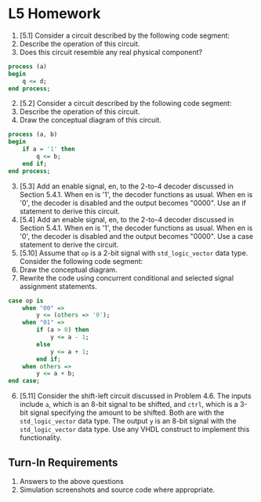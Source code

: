 # L5 Homework
1. [5.1] Consider a circuit described by the following code segment:
  1. Describe the operation of this circuit.
  2. Does this circuit resemble any real physical component?

```vhdl
process (a)
begin
	q <= d;
end process;
```

2. [5.2] Consider a circuit described by the following code segment:
  1. Describe the operation of this circuit.
  2. Draw the conceptual diagram of this circuit.

```vhdl
process (a, b)
begin
	if a = '1' then
		q <= b;
	end if;
end process;
```

3. [5.3] Add an enable signal, en, to the 2-to-4 decoder discussed in Section 5.4.1.  When en is '1', the decoder functions as usual.  When en is '0', the decoder is disabled and the output becomes "0000".  Use an if statement to derive this circuit.
4. [5.4] Add an enable signal, en, to the 2-to-4 decoder discussed in Section 5.4.1.  When en is '1', the decoder functions as usual.  When en is '0', the decoder is disabled and the output becomes "0000".  Use a case statement to derive the circuit.
5. [5.10] Assume that `op` is a 2-bit signal with `std_logic_vector` data type.  Consider the following code segment:
  1. Draw the conceptual diagram.
  2. Rewrite the code using concurrent conditional and selected signal assignment statements.

```vhdl
case op is
	when "00" =>
		y <= (others => '0');
	when "01" =>
		if (a > 0) then
			y <= a - 1;
		else
			y <= a + 1;
		end if;
	when others =>
		y <= a + b;
end case;
```

6. [5.11] Consider the shift-left circuit discussed in Problem 4.6.  The inputs include `a`, which is an 8-bit signal to be shifted, and `ctrl`, which is a 3-bit signal specifying the amount to be shifted.  Both are with the `std_logic_vector` data type.  The output `y` is an 8-bit signal with the `std_logic_vector` data type.  Use any VHDL construct to implement this functionality.

## Turn-In Requirements

1. Answers to the above questions
2. Simulation screenshots and source code where appropriate.

